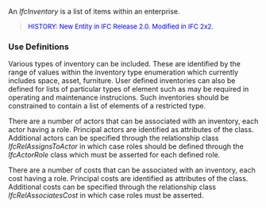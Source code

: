 An _IfcInventory_ is a list of items within an enterprise.

> <font color="#0000FF" size="-1">HISTORY: New Entity in IFC
		Release 2.0. Modified in IFC 2x2.</font>

### Use Definitions
Various types of inventory can be included. These are identified by the range of values within the inventory type enumeration which currently includes space, asset, furniture. User defined inventories can also be defined for lists of particular types of element such as may be required in operating and maintenance instrucions. Such inventories should be constrained to contain a list of elements of a restricted type.

There are a number of actors that can be associated with an inventory, each actor having a role. Principal actors are identified as attributes of the class. Additional actors can be specified through the relationship class _IfcRelAssignsToActor_ in which case roles should be defined through the _IfcActorRole_ class which must be asserted for each defined role.

There are a number of costs that can be associated with an inventory, each cost having a role. Principal costs are identified as attributes of the class. Additional costs can be specified through the relationship class _IfcRelAssociatesCost_ in which case roles must be asserted.